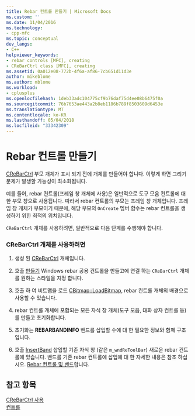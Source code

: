 ```yaml
---
title: Rebar 컨트롤 만들기 | Microsoft Docs
ms.custom: ''
ms.date: 11/04/2016
ms.technology:
- cpp-mfc
ms.topic: conceptual
dev_langs:
- C++
helpviewer_keywords:
- rebar controls [MFC], creating
- CReBarCtrl class [MFC], creating
ms.assetid: 0a012e08-772b-4f6a-af86-7cb651d11d3e
author: mikeblome
ms.author: mblome
ms.workload:
- cplusplus
ms.openlocfilehash: 1deb33adc104775cf9b76daf75d4ee08b6475f0a
ms.sourcegitcommit: 76b7653ae443a2b8eb1186b789f8503609d6453e
ms.translationtype: MT
ms.contentlocale: ko-KR
ms.lasthandoff: 05/04/2018
ms.locfileid: "33342309"
---
```

# <a name="creating-a-rebar-control"></a>Rebar 컨트롤 만들기
[CReBarCtrl](../mfc/reference/crebarctrl-class.md) 부모 개체가 표시 되기 전에 개체를 만들어야 합니다. 이렇게 하면 그리기 문제가 발생할 가능성이 최소화됩니다.  
  
 예를 들어, rebar 컨트롤(프레임 창 개체에 사용)은 일반적으로 도구 모음 컨트롤에 대한 부모 창으로 사용됩니다. 따라서 rebar 컨트롤의 부모는 프레임 창 개체입니다. 프레임 창 개체가 부모이기 때문에, 해당 부모의 `OnCreate` 멤버 함수는 rebar 컨트롤을 생성하기 위한 최적의 위치입니다.  
  
 `CReBarCtrl` 개체를 사용하려면, 일반적으로 다음 단계를 수행해야 합니다.  
  
### <a name="to-use-a-crebarctrl-object"></a>CReBarCtrl 개체를 사용하려면  
  
1.  생성 된 [CReBarCtrl](../mfc/reference/crebarctrl-class.md) 개체입니다.  
  
2.  호출 [만들기](../mfc/reference/crebarctrl-class.md#create) Windows rebar 공용 컨트롤을 만들고에 연결 하는 `CReBarCtrl` 개체를 원하는 스타일을 지정 합니다.  
  
3.  호출 하 여 비트맵을 로드 [CBitmap::LoadBitmap](../mfc/reference/cbitmap-class.md#loadbitmap), rebar 컨트롤 개체의 배경으로 사용할 수 있습니다.  
  
4.  rebar 컨트롤 개체에 포함되는 모든 자식 창 개체(도구 모음, 대화 상자 컨트롤 등)를 만들고 초기화합니다.  
  
5.  초기화는 **REBARBANDINFO** 밴드를 삽입할 수에 대 한 필요한 정보와 함께 구조입니다.  
  
6.  호출 [InsertBand](../mfc/reference/crebarctrl-class.md#insertband) 삽입할 기존 자식 창 (같은 `m_wndReToolBar`) 새로운 rebar 컨트롤에 있습니다. 밴드를 기존 rebar 컨트롤에 삽입에 대 한 자세한 내용은 참조 하십시오. [Rebar 컨트롤 및 밴드](../mfc/rebar-controls-and-bands.md)합니다.  
  
## <a name="see-also"></a>참고 항목  
 [CReBarCtrl 사용](../mfc/using-crebarctrl.md)   
 [컨트롤](../mfc/controls-mfc.md)

